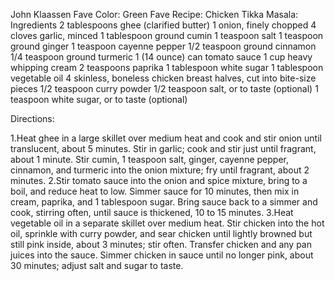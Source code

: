 John Klaassen
Fave Color: Green
Fave Recipe:
Chicken Tikka Masala:
Ingredients
2 tablespoons ghee (clarified butter)
1 onion, finely chopped
4 cloves garlic, minced
1 tablespoon ground cumin
1 teaspoon salt
1 teaspoon ground ginger
1 teaspoon cayenne pepper
1/2 teaspoon ground cinnamon
1/4 teaspoon ground turmeric
1 (14 ounce) can tomato sauce
1 cup heavy whipping cream
2 teaspoons paprika
1 tablespoon white sugar
1 tablespoon vegetable oil
4 skinless, boneless chicken breast halves, cut into bite-size pieces
1/2 teaspoon curry powder
1/2 teaspoon salt, or to taste (optional)
1 teaspoon white sugar, or to taste (optional)


Directions:

1.Heat ghee in a large skillet over medium heat and cook and stir onion until translucent, about 5 minutes. Stir in garlic; cook and stir just until fragrant, about 1 minute. Stir cumin, 1 teaspoon salt, ginger, cayenne pepper, cinnamon, and turmeric into the onion mixture; fry until fragrant, about 2 minutes.
2.Stir tomato sauce into the onion and spice mixture, bring to a boil, and reduce heat to low. Simmer sauce for 10 minutes, then mix in cream, paprika, and 1 tablespoon sugar. Bring sauce back to a simmer and cook, stirring often, until sauce is thickened, 10 to 15 minutes.
3.Heat vegetable oil in a separate skillet over medium heat. Stir chicken into the hot oil, sprinkle with curry powder, and sear chicken until lightly browned but still pink inside, about 3 minutes; stir often. Transfer chicken and any pan juices into the sauce. Simmer chicken in sauce until no longer pink, about 30 minutes; adjust salt and sugar to taste.
